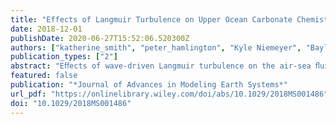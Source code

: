 ```yaml
---
title: "Effects of Langmuir Turbulence on Upper Ocean Carbonate Chemistry"
date: 2018-12-01
publishDate: 2020-06-27T15:52:06.520300Z
authors: ["katherine_smith", "peter_hamlington", "Kyle Niemeyer", "Baylor Fox‐Kemper", "Nicole Lovenduski"]
publication_types: ["2"]
abstract: "Eﬀects of wave-driven Langmuir turbulence on the air-sea ﬂux of carbon dioxide (CO2) are examined using large eddy simulations featuring actively reacting carbonate chemistry in the ocean mixed layer at small scales. Four strengths of Langmuir turbulence are examined with three types of carbonate chemistry: time-dependent chemistry, instantaneous equilibrium chemistry, and no reactions. The time-dependent model is obtained by reducing a detailed eight-species chemical mechanism using computational singular perturbation analysis, resulting in a quasi steady state approximation for hydrogen ion (H+); that is, ﬁxed pH. The reduced mechanism is then integrated in two half-time steps before and after the advection solve using a Runge-Kutta-Chebyshev scheme that is robust for stiﬀ systems of diﬀerential equations. The simulations show that as the strength of Langmuir turbulence increases, CO2 ﬂuxes are enhanced by rapid overturning of the near-surface layer, which rivals the removal rate of CO2 by time-dependent reactions. Equilibrium chemistry and nonreactive models are found to bring more and less carbon, respectively, into the ocean as compared to the more realistic time-dependent model. These results have implications for Earth system models that either neglect Langmuir turbulence or use equilibrium, instead of time-dependent, chemical mechanisms."
featured: false
publication: "*Journal of Advances in Modeling Earth Systems*"
url_pdf: "https://onlinelibrary.wiley.com/doi/abs/10.1029/2018MS001486"
doi: "10.1029/2018MS001486"
---
```


